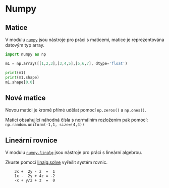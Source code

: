# Numpy

## Matice

V modulu [`numpy`][numpy] jsou nástroje pro práci s maticemi, matice 
je reprezentována datovým typ array.


```python
import numpy as np

m1 = np.array([[1,2,3],[3,4,5],[5,6,7], dtype='float')

print(m1)
print(m1.shape)
m1.shape[0,0]
```

## Nové matice

Novou matici je kromě přímé udělat pomocí `np.zeros()` a `np.ones()`.

Matici obsahující náhodná čísla s normálním rozložením pak pomocí: `np.random.uniform(-1,1, size=(4,4))`



## Lineární rovnice

V modulu [`numpy.linalg`][linalg] jsou nástroje pro práci 
s lineární algebrou.
 
Zkuste pomocí [linalg.solve][linalg] vyřešit systém rovnic.
```
    3x +  2y - z  =  1 
    1x -  2y + 4z = -2 
    -x + y/2 + z  =  0 
```


[numpy]: https://docs.scipy.org/doc/numpy-1.13.0/reference/index.html
[linalg]: https://docs.scipy.org/doc/numpy-1.13.0/reference/routines.linalg.html
